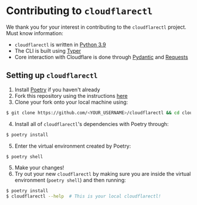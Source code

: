 # Contributing to `cloudflarectl`

We thank you for your interest in contributing to the
`cloudflarectl` project. Must know information:

- `cloudflarectl` is written in [Python 3.9](https://python.org)
- The CLI is built using [Typer](https://typer.tiangolo.com)
- Core interaction with Cloudflare is done through [Pydantic](https://pydantic.readthedocs.io) and [Requests](https://docs.python-requests.org/en/master/)

## Setting up `cloudflarectl`

1. Install [Poetry](https://python-poetry.com) if you haven't already
2. Fork this repository using the instructions [here](https://docs.github.com/en/get-started/quickstart/fork-a-repo#forking-a-repository)
3. Clone your fork onto your local machine using:
```zsh
$ git clone https://github.com/<YOUR_USERNAME>/cloudflarectl && cd cloudflarectl
```
4. Install all of `cloudflarectl`'s dependencies with Poetry through:
```zsh
$ poetry install
```
5. Enter the virtual environment created by Poetry:
```zsh
$ poetry shell
```
5. Make your changes!
6. Try out your new `cloudflarectl` by making sure you are inside the virtual environment (`poetry shell`) and then running:
```zsh
$ poetry install
$ cloudflarectl --help  # This is your local cloudflarectl!
```
